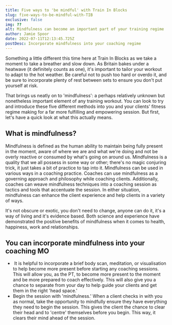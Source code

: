 ```yaml
---
title: Five ways to 'be mindful' with Train In Blocks
slug: five-ways-to-be-mindful-with-TIB
exclusive: false
img: ??
alt: Mindfulness can become an important part of your training regime
author: Jamie Spoor
date: 2022-07-11T12:13:45.725Z
postDesc: Incorporate mindfulness into your coaching regime
---
```

Something a little different this time here at Train In Blocks as we take a moment to take a breather and slow down. As Britain bakes under a heatwave (it definitely counts as one), it's important to tailor your workout to adapt to the hot weather. Be careful not to push too hard or overdo it, and be sure to incorporate plenty of rest between sets to ensure you don't put yourself at risk.

That brings us neatly on to 'mindfulness': a perhaps relatively unknown but nonetheless important element of any training workout. You can look to try and introduce these five different methods into you and your clients' fitness regime making for a far more fulfilling and empowering session. But first, let's have a quick look at what this actually means.

## What is mindfulness?

Mindfulness is defined as the human ability to maintain being fully present in the moment, aware of where we are and what we're doing and not be overly reactive or consumed by what's going on around us.
Mindfulness is a quality that we all possess in some way or other; there's no magic conjuring trick, it just takes a bit of practice to tap into it. 
Mindfulness can be used in various ways in a coaching practice. Coaches can use mindfulness as a governing approach and philosophy while coaching clients. Additionally, coaches can weave mindfulness techniques into a coaching session as tactics and tools that accentuate the session. In either situation, mindfulness can enhance the client experience and help clients in a variety of ways.

It's not obscure or exotic, you don't need to change, anyone can do it, it's a way of living and it's evidence based. Both science and experience have demonstrated the positive benefits of mindfulness when it comes to health, happiness, work and relationships. 

## You can incorporate mindfulness into your coaching MO

*  It is helpful to incorporate a brief body scan, meditation, or visualisation to help become more present before starting any coaching sessions. This will allow you, as the PT, to become more present to the moment and be more prepared to coach effectively. This will also give you a chance to separate from your day to help guide your clients and get them in the right 'head space.'
* Begin the session with 'mindfulness.' When a client checks in with you as normal, take the opportunity to mindfully ensure they have everything they need to begin the session. This gives the client the chance to clear their head and to 'centre' themselves before you begin. This way, it clears their mind ahead of the session.